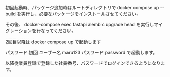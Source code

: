 初回起動時、パッケージ追加時はルートディレクトリで
docker compose up --build
を実行し、必要なパッケージをインストールさせてください。

その後、
docker-compose exec fastapi alembic upgrade head
を実行しマイグレーションを行なってください。

2回目以降は
docker compose up
で起動します

パスワード
初回
ユーザー名 maru123
パスワード password
で起動します。

以降従業員登録で登録した社員番号、パスワードでログインできるようになります。
